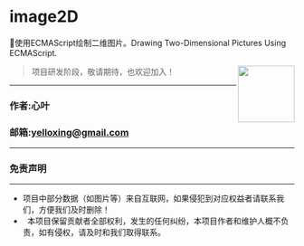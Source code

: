 # image2D
🍇使用ECMAScript绘制二维图片。Drawing Two-Dimensional Pictures Using ECMAScript.

<img align="right" height="100" src="https://github.com/yelloxing/image2D/blob/master/image2D.png">

> 项目研发阶段，敬请期待，也欢迎加入！

****
### 作者:心叶
### 邮箱:yelloxing@gmail.com
****

### 免责声明
------
*   项目中部分数据（如图片等）来自互联网，如果侵犯到对应权益者请联系我们，方便我们及时删除！
*   本项目保留贡献者全部权利，发生的任何纠纷，本项目作者和维护人概不负责，如有侵权，请及时和我们取得联系。
